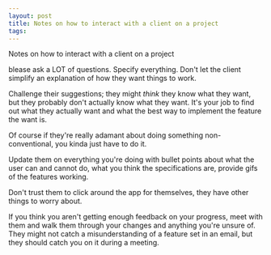```yaml
---
layout: post
title: Notes on how to interact with a client on a project
tags: 
---
```


Notes on how to interact with a client on a project

blease ask a LOT of questions. Specify everything.
Don't let the client simplify an explanation of how they want things to work.

Challenge their suggestions; they might _think_ they know what they want, but they probably don't actually know what they want. It's your job to find out what they actually want and what the best way to implement the feature the want is.

Of course if they're really adamant about doing something non-conventional, you kinda just have to do it.

Update them on everything you're doing with bullet points about what the user can and cannot do, what you think the specifications are, provide gifs of the features working.

Don't trust them to click around the app for themselves, they have other things to worry about.

If you think you aren't getting enough feedback on your progress, meet with them and walk them through your changes and anything you're unsure of. They might not catch a misunderstanding of a feature set in an email, but they should catch you on it during a meeting.
